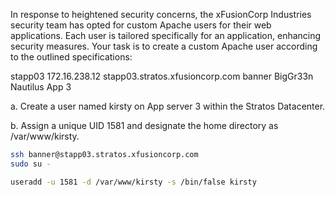 In response to heightened security concerns, the xFusionCorp Industries security team has opted for custom Apache users for their web applications. Each user is tailored specifically for an application, enhancing security measures. Your task is to create a custom Apache user according to the outlined specifications:

stapp03	172.16.238.12	stapp03.stratos.xfusioncorp.com	banner	BigGr33n	Nautilus App 3


a. Create a user named kirsty on App server 3 within the Stratos Datacenter.

b. Assign a unique UID 1581 and designate the home directory as /var/www/kirsty.


```bash
ssh banner@stapp03.stratos.xfusioncorp.com
sudo su -
```

```bash
useradd -u 1581 -d /var/www/kirsty -s /bin/false kirsty
```


